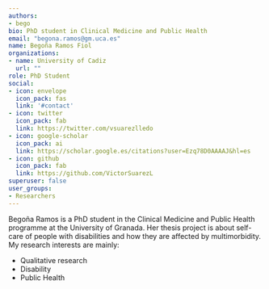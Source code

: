 ```yaml
---
authors:
- bego
bio: PhD student in Clinical Medicine and Public Health
email: "begona.ramos@gm.uca.es"
name: Begoña Ramos Fiol
organizations:
- name: University of Cadiz
  url: ""
role: PhD Student
social:
- icon: envelope
  icon_pack: fas
  link: '#contact'
- icon: twitter
  icon_pack: fab
  link: https://twitter.com/vsuarezlledo
- icon: google-scholar
  icon_pack: ai
  link: https://scholar.google.es/citations?user=Ezq78D0AAAAJ&hl=es
- icon: github
  icon_pack: fab
  link: https://github.com/VictorSuarezL
superuser: false
user_groups:
- Researchers
---
```


Begoña Ramos is a PhD student in the Clinical Medicine and Public Health programme at the University of Granada. Her thesis project is about self-care of people with disabilities and how they are affected by multimorbidity. My research interests are mainly:

+ Qualitative research
+ Disability
+ Public Health
